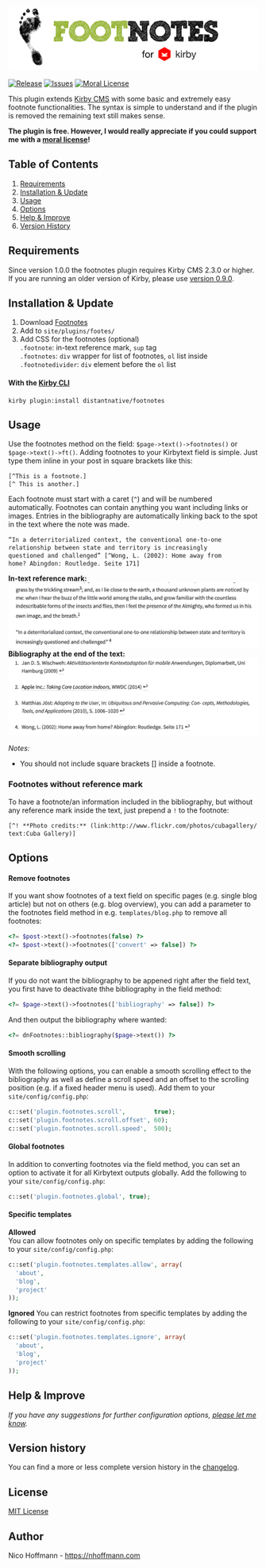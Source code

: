 ![Footnotes for Kirby CMS](docs/logo.png)  

[![Release](https://img.shields.io/github/release/distantnative/footnotes.svg)](https://github.com/distantnative/footnotes/releases)  [![Issues](https://img.shields.io/github/issues/distantnative/footnotes.svg)](https://github.com/distantnative/footnotes/issues)
[![Moral License](https://img.shields.io/badge/buy-moral_license-8dae28.svg)](https://gumroad.com/l/kirby-footnotes)

This plugin extends [Kirby CMS](http://getkirby.com) with some basic and extremely easy footnote functionalities. The syntax is simple to understand and if the plugin is removed the remaining text still makes sense.

**The plugin is free. However, I would really appreciate if you could support me with a [moral license](https://gumroad.com/l/kirby-footnotes)!**


## Table of Contents
1. [Requirements](#Requirements)
2. [Installation & Update](#Installation)
3. [Usage](#Usage)
4. [Options](#Options)
5. [Help & Improve](#Help)
6. [Version History](#VersionHistory)

## Requirements <a id="Requirements"></a>
Since version 1.0.0 the footnotes plugin requires Kirby CMS 2.3.0 or higher.  
If you are running an older version of Kirby, please use [version 0.9.0](https://github.com/distantnative/footnotes/releases/tag/v0.9).

## Installation & Update <a id="Installation"></a>
1. Download [Footnotes](https://github.com/distantnative/footnotes/zipball/master/)
2. Add to `site/plugins/footes/`
3. Add CSS for the footnotes (optional)  
`.footnote`: in-text reference mark, `sup` tag  
`.footnotes`: `div` wrapper for list of footnotes, `ol` list inside  
`.footnotedivider`: `div` element before the `ol` list  

#### With the [Kirby CLI](https://github.com/getkirby/cli)
```
kirby plugin:install distantnative/footnotes
```


## Usage <a id="Usage"></a>
Use the footnotes method on the field: `$page->text()->footnotes()` or `$page->text()->ft()`. Adding footnotes to your Kirbytext field is simple. Just type them inline in your post in square brackets like this:

```
[^This is a footnote.]
[^ This is another.]
```

Each footnote must start with a caret (`^`) and will be numbered automatically. Footnotes can contain anything you want including links or images. Entries in the bibliography are automatically linking back to the spot in the text where the note was made.

```
“In a deterritorialized context, the conventional one-to-one 
relationship between state and territory is increasingly 
questioned and challenged” [^Wong, L. (2002): Home away from 
home? Abingdon: Routledge. Seite 171]
```

**In-text reference mark:**  
![In-text reference mark](docs/example1.png)
**Bibliography at the end of the text:**  
![Bibliography](docs/example2.png)

*Notes:*  
- You should not include square brackets [] inside a footnote.

### Footnotes without reference mark
To have a footnote/an information included in the bibliography, but without any reference mark inside the text, just prepend a `!` to the footnote:
```
[^! **Photo credits:** (link:http://www.flickr.com/photos/cubagallery/ text:Cuba Gallery)]
```



## Options <a id="Options"></a>

#### Remove footnotes
If you want show footnotes of a text field on specific pages (e.g. single blog article) but not on others (e.g. blog overview), you can add a parameter to the footnotes field method in e.g. `templates/blog.php` to remove all footnotes:
```php
<?= $post->text()->footnotes(false) ?>
<?= $post->text()->footnotes(['convert' => false]) ?>
```

#### Separate bibliography output
If you do not want the bibliography to be appened right after the field text, you first have to deactivate thhe bibliography in the field method:
```php
<?= $page->text()->footnotes(['bibliography' => false]) ?>
```
And then output the bibliography where wanted:
```php
<?= dnFootnotes::bibliography($page->text()) ?>
```

#### Smooth scrolling
With the following options, you can enable a smooth scrolling effect to the bibliography as well as define a scroll speed and an offset to the scrolling position (e.g. if a fixed header menu is used). Add them to your `site/config/config.php`:

```php
c::set('plugin.footnotes.scroll',        true);
c::set('plugin.footnotes.scroll.offset', 60);
c::set('plugin.footnotes.scroll.speed',  500);
```

#### Global footnotes
In addition to converting footnotes via the field method, you can set an option to activate it for all Kirbytext outputs globally. Add the following to your `site/config/config.php`:
```php
c::set('plugin.footnotes.global', true);
```

#### Specific templates
**Allowed**  
You can allow footnotes only on specific templates by adding the following to your `site/config/config.php`:
```php
c::set('plugin.footnotes.templates.allow', array(
  'about',
  'blog',
  'project'
));
```

**Ignored**
You can restrict footnotes from specific templates by adding the following to your `site/config/config.php`:
```php
c::set('plugin.footnotes.templates.ignore', array(
  'about',
  'blog',
  'project'
));
```


## Help & Improve <a id="Help"></a>
*If you have any suggestions for further configuration options, [please let me know](https://github.com/distantnative/footnotes/issues/new).*


## Version history <a id="VersionHistory"></a>
You can find a more or less complete version history in the [changelog](docs/CHANGELOG.md).

## License
[MIT License](http://www.opensource.org/licenses/mit-license.php)

## Author
Nico Hoffmann - <https://nhoffmann.com>
